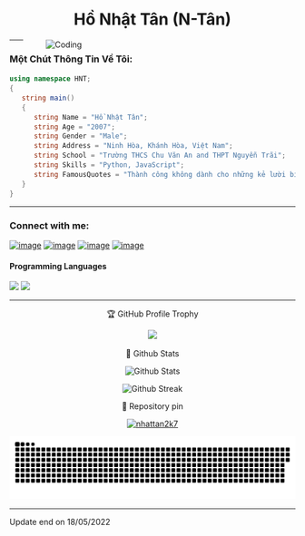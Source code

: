 <h1 align="center">Hồ Nhật Tân (N-Tân)</h1>

<img align="right" alt="Coding" width="400" src="https://www.techbabble.zone/content/images/2021/07/46207-programmer-1.gif" style="vertical-align:middle;margin:0px 40px">

<hr>

<h3 align="left"><b>Một Chút Thông Tin Về Tôi:</b></h3>

```C#
using namespace HNT;
{
   string main()
   {
      string Name = "Hồ Nhật Tân";
      string Age = "2007";
      string Gender = "Male";
      string Address = "Ninh Hòa, Khánh Hòa, Việt Nam";
      string School = "Trường THCS Chu Văn An and THPT Nguyễn Trãi";
      string Skills = "Python, JavaScript";
      string FamousQuotes = "Thành công không dành cho những kẻ lười biếng!";
   }
}
```

<hr>

<h3 align="left">Connect with me:</h3>
<div align="left">
        
[![image](https://user-images.githubusercontent.com/100332598/161370700-9f9cd221-d63d-4487-a92c-43106b1ded9a.png)](https://github.com/nhattan2k7)
[![image](https://user-images.githubusercontent.com/100332598/161090489-114fa978-c4bc-4f8d-a135-064c7a6ba681.png)](https://www.instagram.com/hnhattan3011)
[![image](https://user-images.githubusercontent.com/100332598/161090027-e6536842-8221-43e4-9bfd-d7cd860c3b93.png)](mailto:nhattan.301107@gmail.com)
[![image](https://user-images.githubusercontent.com/100332598/161089652-1af8a6b0-dba5-4270-8962-2b178527d6bc.png)](https://www.facebook.com/profile.php?id=100077529039506)

<div>
<h4>Programming Languages</h4>
<p>
  <img src="https://img.shields.io/badge/JavaScript-F7DF1E?style=for-the-badge&logo=javascript&logoColor=black">
  <img src="https://img.shields.io/badge/python-42f5d4?style=for-the-badge&logo=python&logoColor=black">
</p>
<hr>

<p align='center'>
🏆 GitHub Profile Trophy 
	</p>
	
<p align='center'>
<img src="https://github-profile-trophy.vercel.app/?username=nhattan2k7&theme=tokyonight"></p>

	
<p align='center'>
📝 Github Stats
	</p>
	
<p align='center'>
<img src="https://github-readme-stats.vercel.app/api?username=nhattan2k7&include_all_commits=true&count_private=true&show_icons=true&custom_title=nhattan2k7&line_height=20&title_color=7A7ADB&icon_color=2234AE&text_color=D3D3D3&bg_color=0,000000,130F40" alt = "Github Stats" >
	</p>
	<p align='center'>
<img src="https://github-readme-streak-stats.herokuapp.com?user=nhattan2k7&theme=tokyonight&date_format=M%20j%5B%2C%20Y%5D" alt = "Github Streak" ></p>

<p align='center'>	
📌 Repository pin
	</p>
<p align='center'>
<a href="https://github.com/nhattan2k7/Huongdanchaybot">
	<img src="https://github-readme-stats.vercel.app/api/pin/?username=nhattan2k7&repo=Huongdanchaybot&theme=tokyonight" alt="nhattan2k7" /></p>
</a>

<p align='center'>
<img src="https://github.com/nhattan2k7/Snake/blob/main/github-contribution-grid-snake.svg">
</p>

<hr>
	Update end on 18/05/2022
